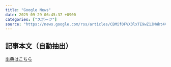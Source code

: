```yaml
---
title: "Google News"
date: 2025-09-29 06:45:37 +0900
categories: ["スポーツ"]
source: "https://news.google.com/rss/articles/CBMif0FVX3lxTE9wZ1JMWkt4VXJMYnhPNy1SN0szWGplUFhhc05WaXozZk1hQlJqY1VEeC13ZG9tSVRWdFE3Vzk4STJUVEZaZkpsbWczdkIyak5UallWNTFzbHN2MWVJZ3VMeXp3QWc3Ymwwd2RzQmkwVDRtZ2pZcWE2akJIU0dIbmc?oc=5"
---
```


## 記事本文（自動抽出）
<body class="y0K44d EA71Tc" id="readabilityBody"></body>

[出典はこちら](https://news.google.com/rss/articles/CBMif0FVX3lxTE9wZ1JMWkt4VXJMYnhPNy1SN0szWGplUFhhc05WaXozZk1hQlJqY1VEeC13ZG9tSVRWdFE3Vzk4STJUVEZaZkpsbWczdkIyak5UallWNTFzbHN2MWVJZ3VMeXp3QWc3Ymwwd2RzQmkwVDRtZ2pZcWE2akJIU0dIbmc?oc=5)

